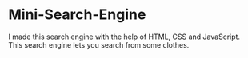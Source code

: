 # Mini-Search-Engine
I made this search engine with the help of HTML, CSS and JavaScript.<br>
This search engine lets you search from some clothes.
